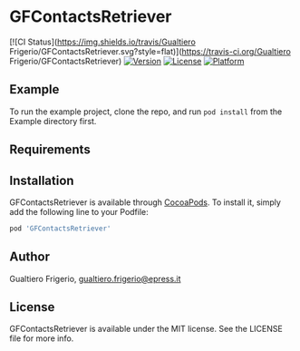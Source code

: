# GFContactsRetriever

[![CI Status](https://img.shields.io/travis/Gualtiero Frigerio/GFContactsRetriever.svg?style=flat)](https://travis-ci.org/Gualtiero Frigerio/GFContactsRetriever)
[![Version](https://img.shields.io/cocoapods/v/GFContactsRetriever.svg?style=flat)](https://cocoapods.org/pods/GFContactsRetriever)
[![License](https://img.shields.io/cocoapods/l/GFContactsRetriever.svg?style=flat)](https://cocoapods.org/pods/GFContactsRetriever)
[![Platform](https://img.shields.io/cocoapods/p/GFContactsRetriever.svg?style=flat)](https://cocoapods.org/pods/GFContactsRetriever)

## Example

To run the example project, clone the repo, and run `pod install` from the Example directory first.

## Requirements

## Installation

GFContactsRetriever is available through [CocoaPods](https://cocoapods.org). To install
it, simply add the following line to your Podfile:

```ruby
pod 'GFContactsRetriever'
```

## Author

Gualtiero Frigerio, gualtiero.frigerio@epress.it

## License

GFContactsRetriever is available under the MIT license. See the LICENSE file for more info.
